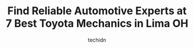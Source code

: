 ---
layout: ampstory
image: https://images.unsplash.com/photo-1608585793629-ec02326b1e4b?ixlib=rb-4.0.3&ixid=MnwxMjA3fDB8MHxwaG90by1wYWdlfHx8fGVufDB8fHx8&auto=format&fit=crop&w=640&h=853&q=80
author: techidn
featured: false
description: Entrust your vehicle to the 7 best Toyota Mechanic in Lima OH, USA and experience the difference they can make. With their extensive knowledge, state-of-the-art facilities, and commitment to
title: Find Reliable Automotive Experts at 7 Best Toyota Mechanics in Lima OH
cover:
   title: Find Reliable Automotive Experts at 7 Best Toyota Mechanics in Lima OH
   subtitle: Rickpate
   background: https://images.unsplash.com/photo-1608585793629-ec02326b1e4b?ixlib=rb-4.0.3&ixid=MnwxMjA3fDB8MHxwaG90by1wYWdlfHx8fGVufDB8fHx8&auto=format&fit=crop&w=640&h=853&q=80

pages: 
 - layout: thirds
   top: <h1>#1 Rogers Automotive</h1>
   bottom: "<p>Took my sons Dodge Dart In for a small leak and a sound coming from back tires. $865 later car was ok to pick up. Car did not start and when it finally started every ligh</p>"
   background: https://www.knot35.com/toplist/wp-content/uploads/2023/06/best-toyota-mechanic-1-in-lima-oh-1685841220.jpeg
   backgroundblur: true
 - layout: thirds
   top: <h1>#2 Performance By Fisher Inc</h1>
   bottom: "<p>1700 N West St, Lima, OH 45801, United States</p>"
   background: https://www.knot35.com/toplist/wp-content/uploads/2023/06/best-toyota-mechanic-2-in-lima-oh-1685841220.jpeg
   cta:
      link: https://www.knot35.com/toplist/find-reliable-automotive-experts-at-7-best-toyota-mechanics-in-lima-oh/
      text: Find Reliable Automotive Experts at 7 Best Toyota Mechanics in Lima OH
 - layout: thirds
   top: <h1>#3 CarZone Auto and Body, LLC</h1>
   bottom: "<p>353 E North St, Lima, OH 45801, United States</p>"
   background: https://www.knot35.com/toplist/wp-content/uploads/2023/06/best-toyota-mechanic-3-in-lima-oh-1685841220.jpeg
   cta:
      link: https://www.knot35.com/toplist/find-reliable-automotive-experts-at-7-best-toyota-mechanics-in-lima-oh/
      text: Find Reliable Automotive Experts at 7 Best Toyota Mechanics in Lima OH
 - layout: thirds
   top: <h1>#4 American Mall Auto Care</h1>
   bottom: "<p>2850 W Elm St, Lima, OH 45805, United States</p>"
   background: https://images.unsplash.com/photo-1632260260864-caf7fde5ec36?ixlib=rb-4.0.3&ixid=MnwxMjA3fDB8MHxwaG90by1wYWdlfHx8fGVufDB8fHx8&auto=format&fit=crop&w=640&h=853&q=80
   cta:
      link: https://www.knot35.com/toplist/find-reliable-automotive-experts-at-7-best-toyota-mechanics-in-lima-oh/
      text: Find Reliable Automotive Experts at 7 Best Toyota Mechanics in Lima OH
 - layout: thirds
   top: <h1>#5 Walmart Auto Care Centers</h1>
   bottom: "<p>2450 Allentown Rd, Lima, OH 45805, United States</p>"
   background: https://images.unsplash.com/photo-1549241520-425e3dfc01cb?ixlib=rb-4.0.3&ixid=MnwxMjA3fDB8MHxwaG90by1wYWdlfHx8fGVufDB8fHx8&auto=format&fit=crop&w=640&h=853&q=80
   cta:
      link: https://www.knot35.com/toplist/find-reliable-automotive-experts-at-7-best-toyota-mechanics-in-lima-oh/
      text: Find Reliable Automotive Experts at 7 Best Toyota Mechanics in Lima OH
 - layout: thirds
   top: <h1>#6 Walmart Auto Care Centers</h1>
   bottom: "<p>2400 Harding Hwy, Lima, OH 45804, United States</p>"
   background: https://images.unsplash.com/photo-1613843873231-1447db182f97?ixlib=rb-4.0.3&ixid=MnwxMjA3fDB8MHxwaG90by1wYWdlfHx8fGVufDB8fHx8&auto=format&fit=crop&w=640&h=853&q=80
   cta:
      link: https://www.knot35.com/toplist/find-reliable-automotive-experts-at-7-best-toyota-mechanics-in-lima-oh/
      text: Find Reliable Automotive Experts at 7 Best Toyota Mechanics in Lima OH
 - layout: thirds
   top: <h1>#7 Ffejs Auto Care</h1>
   bottom: "<p>2735 N West St, Lima, OH 45801, United States</p>"
   background: https://images.unsplash.com/photo-1580610447943-1bfbef5efe07?ixlib=rb-4.0.3&ixid=MnwxMjA3fDB8MHxwaG90by1wYWdlfHx8fGVufDB8fHx8&auto=format&fit=crop&w=640&h=853&q=80
   cta:
      link: https://www.knot35.com/toplist/find-reliable-automotive-experts-at-7-best-toyota-mechanics-in-lima-oh/
      text: Find Reliable Automotive Experts at 7 Best Toyota Mechanics in Lima OH
 - layout: thirds
   middle: Continue reading...
   background: https://images.unsplash.com/photo-1567095761054-7a02e69e5c43?ixlib=rb-4.0.3&ixid=MnwxMjA3fDB8MHxwaG90by1wYWdlfHx8fGVufDB8fHx8&auto=format&fit=crop&w=640&h=853&q=80
   cta:
      link: https://www.knot35.com/toplist/find-reliable-automotive-experts-at-7-best-toyota-mechanics-in-lima-oh/
      text: Find Reliable Automotive Experts at 7 Best Toyota Mechanics in Lima OH
      
---